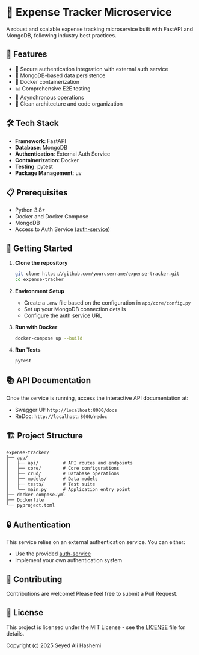 # 🏦 Expense Tracker Microservice

A robust and scalable expense tracking microservice built with FastAPI and MongoDB, following industry best practices.

## 🚀 Features

- 🔐 Secure authentication integration with external auth service
- 💾 MongoDB-based data persistence
- 🐳 Docker containerization
- 📊 Comprehensive E2E testing
- 🔄 Asynchronous operations
- 📝 Clean architecture and code organization

## 🛠️ Tech Stack

- **Framework**: FastAPI
- **Database**: MongoDB
- **Authentication**: External Auth Service
- **Containerization**: Docker
- **Testing**: pytest
- **Package Management**: uv

## 📋 Prerequisites

- Python 3.8+
- Docker and Docker Compose
- MongoDB
- Access to Auth Service ([auth-service](https://github.com/sali72/auth-service))

## 🚀 Getting Started

1. **Clone the repository**
   ```bash
   git clone https://github.com/yourusername/expense-tracker.git
   cd expense-tracker
   ```

2. **Environment Setup**
   - Create a `.env` file based on the configuration in `app/core/config.py`
   - Set up your MongoDB connection details
   - Configure the auth service URL

3. **Run with Docker**
   ```bash
   docker-compose up --build
   ```

4. **Run Tests**
   ```bash
   pytest
   ```

## 📚 API Documentation

Once the service is running, access the interactive API documentation at:
- Swagger UI: `http://localhost:8000/docs`
- ReDoc: `http://localhost:8000/redoc`

## 🏗️ Project Structure

```
expense-tracker/
├── app/
│   ├── api/         # API routes and endpoints
│   ├── core/        # Core configurations
│   ├── crud/        # Database operations
│   ├── models/      # Data models
│   ├── tests/       # Test suite
│   └── main.py      # Application entry point
├── docker-compose.yml
├── Dockerfile
└── pyproject.toml
```

## 🔒 Authentication

This service relies on an external authentication service. You can either:
- Use the provided [auth-service](https://github.com/sali72/auth-service)
- Implement your own authentication system

## 🤝 Contributing

Contributions are welcome! Please feel free to submit a Pull Request.

## 📄 License

This project is licensed under the MIT License - see the [LICENSE](LICENSE) file for details.

Copyright (c) 2025 Seyed Ali Hashemi
